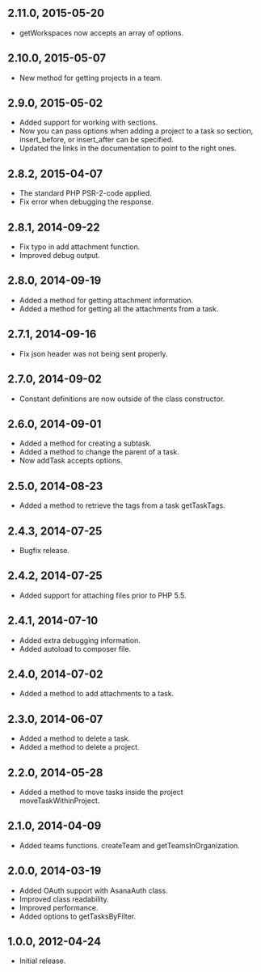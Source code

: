 2.11.0, 2015-05-20
------------------
- getWorkspaces now accepts an array of options.

2.10.0, 2015-05-07
------------------
- New method for getting projects in a team.

2.9.0, 2015-05-02
-----------------
- Added support for working with sections.
- Now you can pass options when adding a project to a task so section, insert_before, or insert_after can be specified.
- Updated the links in the documentation to point to the right ones.

2.8.2, 2015-04-07
-----------------
- The standard PHP PSR-2-code applied.
- Fix error when debugging the response.

2.8.1, 2014-09-22
-----------------
- Fix typo in add attachment function.
- Improved debug output.

2.8.0, 2014-09-19
-----------------
- Added a method for getting attachment information.
- Added a method for getting all the attachments from a task.

2.7.1, 2014-09-16
-----------------
- Fix json header was not being sent properly.

2.7.0, 2014-09-02
-----------------
- Constant definitions are now outside of the class constructor.

2.6.0, 2014-09-01
-----------------
- Added a method for creating a subtask.
- Added a method to change the parent of a task.
- Now addTask accepts options.

2.5.0, 2014-08-23
-----------------
- Added a method to retrieve the tags from a task getTaskTags.

2.4.3, 2014-07-25
-----------------
- Bugfix release.

2.4.2, 2014-07-25
-----------------
- Added support for attaching files prior to PHP 5.5.

2.4.1, 2014-07-10
-----------------
- Added extra debugging information.
- Added autoload to composer file.

2.4.0, 2014-07-02
-----------------
- Added a method to add attachments to a task.

2.3.0, 2014-06-07
-----------------
- Added a method to delete a task.
- Added a method to delete a project.

2.2.0, 2014-05-28
-----------------
- Added a method to move tasks inside the project moveTaskWithinProject.

2.1.0, 2014-04-09
-----------------
- Added teams functions. createTeam and getTeamsInOrganization.

2.0.0, 2014-03-19
-----------------
- Added OAuth support with AsanaAuth class.
- Improved class readability.
- Improved performance.
- Added options to getTasksByFilter.

1.0.0, 2012-04-24
-----------------
- Initial release.
